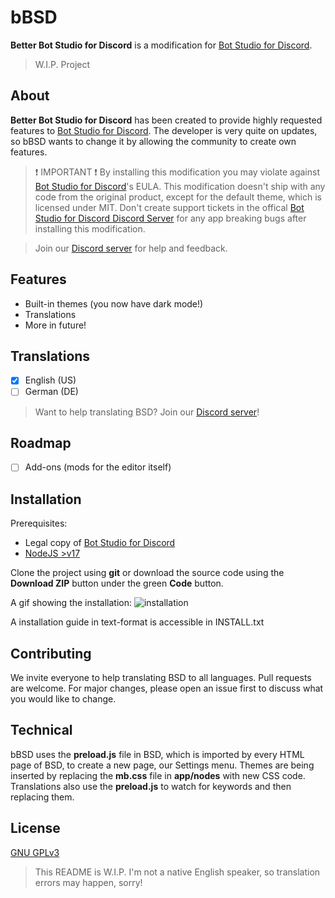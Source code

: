 # bBSD

**Better Bot Studio for Discord** is a modification for [Bot Studio for Discord](https://store.steampowered.com/app/1118380/Bot_Studio_for_Discord/).

> W.I.P. Project

## About

**Better Bot Studio for Discord** has been created to provide highly requested features to [Bot Studio for Discord](https://store.steampowered.com/app/1118380/Bot_Studio_for_Discord/).
The developer is very quite on updates, so bBSD wants to change it by allowing the community to create own features.

> ❗ IMPORTANT ❗ By installing this modification you may violate against [Bot Studio for Discord](https://store.steampowered.com/app/1118380/Bot_Studio_for_Discord/)'s EULA.
> This modification doesn't ship with any code from the original product, except for the default theme, which is licensed under MIT.
> Don't create support tickets in the offical [Bot Studio for Discord Discord Server](https://discord.gg/discord-bot-studio-595001449696591873) for any app breaking bugs after installing this modification.

> Join our [Discord server](https://discord.gg/MYqMBZ2AEX) for help and feedback.

## Features

- Built-in themes (you now have dark mode!)
- Translations
- More in future!

## Translations

- [x] English (US)
- [ ] German (DE)

> Want to help translating BSD? Join our [Discord server](https://discord.gg/MYqMBZ2AEX)!

## Roadmap

- [ ] Add-ons (mods for the editor itself)

## Installation

Prerequisites:

- Legal copy of [Bot Studio for Discord](https://store.steampowered.com/app/1118380/Bot_Studio_for_Discord/)
- [NodeJS >v17](https://nodejs.org/)

Clone the project using **git** or download the source code using the **Download ZIP** button under the green **Code** button.

A gif showing the installation:
![installation](https://github.com/qizzle/bBSD/assets/52245845/016f45cb-ef4a-4985-af7f-705854573869)

A installation guide in text-format is accessible in INSTALL.txt

## Contributing

We invite everyone to help translating BSD to all languages.
Pull requests are welcome. For major changes, please open an issue first
to discuss what you would like to change.

## Technical

bBSD uses the **preload.js** file in BSD, which is imported by every HTML page of BSD, to create a new page, our Settings menu.
Themes are being inserted by replacing the **mb.css** file in **app/nodes** with new CSS code.
Translations also use the **preload.js** to watch for keywords and then replacing them.

## License

[GNU GPLv3](https://choosealicense.com/licenses/gpl-3.0/)

> This README is W.I.P.
> I'm not a native English speaker, so translation errors may happen, sorry!
